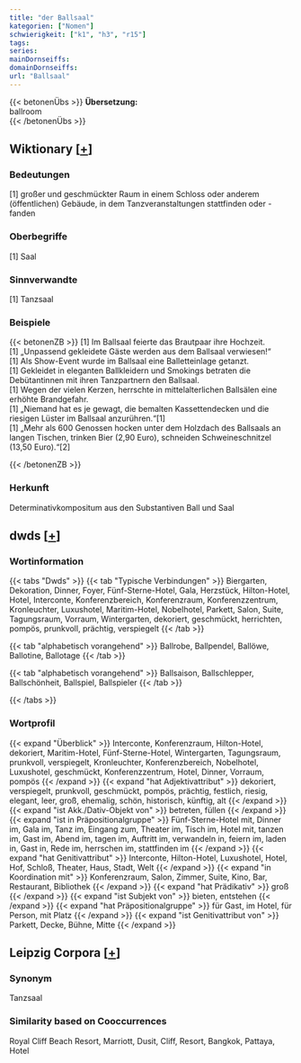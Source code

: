 ```yaml
---
title: "der Ballsaal"
kategorien: ["Nomen"]
schwierigkeit: ["k1", "h3", "r15"]
tags:
series:
mainDornseiffs:
domainDornseiffs:
url: "Ballsaal"
---
```


{{< betonenÜbs >}}
**Übersetzung:**  
ballroom  
{{< /betonenÜbs >}}

## Wiktionary [[+](https://de.wiktionary.org/wiki/Ballsaal)]

### Bedeutungen
[1] großer und geschmückter Raum in einem Schloss oder anderem (öffentlichen) Gebäude, in dem Tanzveranstaltungen stattfinden oder -fanden  

### Oberbegriffe
[1] Saal  

### Sinnverwandte
[1] Tanzsaal  

### Beispiele
{{< betonenZB >}}
[1] Im Ballsaal feierte das Brautpaar ihre Hochzeit.  
[1] „Unpassend gekleidete Gäste werden aus dem Ballsaal verwiesen!“  
[1] Als Show-Event wurde im Ballsaal eine Balletteinlage getanzt.  
[1] Gekleidet in eleganten Ballkleidern und Smokings betraten die Debütantinnen mit ihren Tanzpartnern den Ballsaal.  
[1] Wegen der vielen Kerzen, herrschte in mittelalterlichen Ballsälen eine erhöhte Brandgefahr.  
[1] „Niemand hat es je gewagt, die bemalten Kassettendecken und die riesigen Lüster im Ballsaal anzurühren.“[1]  
[1] „Mehr als 600 Genossen hocken unter dem Holzdach des Ballsaals an langen Tischen, trinken Bier (2,90 Euro), schneiden Schweineschnitzel (13,50 Euro).“[2]  

{{< /betonenZB >}}
### Herkunft
Determinativkompositum aus den Substantiven Ball und Saal  



## dwds [[+](https://www.dwds.de/wb/Ballsaal)]

### Wortinformation
{{< tabs "Dwds" >}}
{{< tab "Typische Verbindungen" >}}
Biergarten, Dekoration, Dinner, Foyer, Fünf-Sterne-Hotel, Gala, Herzstück, Hilton-Hotel, Hotel, Interconte, Konferenzbereich, Konferenzraum, Konferenzzentrum, Kronleuchter, Luxushotel, Maritim-Hotel, Nobelhotel, Parkett, Salon, Suite, Tagungsraum, Vorraum, Wintergarten, dekoriert, geschmückt, herrichten, pompös, prunkvoll, prächtig, verspiegelt
{{< /tab >}}

{{< tab "alphabetisch vorangehend" >}}
Ballrobe, Ballpendel, Ballöwe, Ballotine, Ballotage
{{< /tab >}}

{{< tab "alphabetisch vorangehend" >}}
Ballsaison, Ballschlepper, Ballschönheit, Ballspiel, Ballspieler
{{< /tab >}}

{{< /tabs >}}

### Wortprofil
{{< expand "Überblick" >}} Interconte, Konferenzraum, Hilton-Hotel, dekoriert, Maritim-Hotel, Fünf-Sterne-Hotel, Wintergarten, Tagungsraum, prunkvoll, verspiegelt, Kronleuchter, Konferenzbereich, Nobelhotel, Luxushotel, geschmückt, Konferenzzentrum, Hotel, Dinner, Vorraum, pompös {{< /expand >}}
{{< expand "hat Adjektivattribut" >}} dekoriert, verspiegelt, prunkvoll, geschmückt, pompös, prächtig, festlich, riesig, elegant, leer, groß, ehemalig, schön, historisch, künftig, alt {{< /expand >}}
{{< expand "ist Akk./Dativ-Objekt von" >}} betreten, füllen {{< /expand >}}
{{< expand "ist in Präpositionalgruppe" >}} Fünf-Sterne-Hotel mit, Dinner im, Gala im, Tanz im, Eingang zum, Theater im, Tisch im, Hotel mit, tanzen im, Gast im, Abend im, tagen im, Auftritt im, verwandeln in, feiern im, laden in, Gast in, Rede im, herrschen im, stattfinden im {{< /expand >}}
{{< expand "hat Genitivattribut" >}} Interconte, Hilton-Hotel, Luxushotel, Hotel, Hof, Schloß, Theater, Haus, Stadt, Welt {{< /expand >}}
{{< expand "in Koordination mit" >}} Konferenzraum, Salon, Zimmer, Suite, Kino, Bar, Restaurant, Bibliothek {{< /expand >}}
{{< expand "hat Prädikativ" >}} groß {{< /expand >}}
{{< expand "ist Subjekt von" >}} bieten, entstehen {{< /expand >}}
{{< expand "hat Präpositionalgruppe" >}} für Gast, im Hotel, für Person, mit Platz {{< /expand >}}
{{< expand "ist Genitivattribut von" >}} Parkett, Decke, Bühne, Mitte {{< /expand >}}

## Leipzig Corpora [[+](https://corpora.uni-leipzig.de/en/res?word=Ballsaal&corpusId=deu_newscrawl-public_2018)]


### Synonym
Tanzsaal


### Similarity based on Cooccurrences
Royal Cliff Beach Resort, Marriott, Dusit, Cliff, Resort, Bangkok, Pattaya, Hotel

